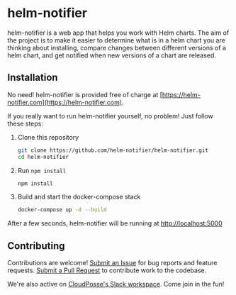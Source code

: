 # helm-notifier

helm-notifier is a web app that helps you work with Helm charts. The aim of the project is to make it easier to determine what is in a helm chart you are thinking about installing, compare changes between different versions of a helm chart, and get notified when new versions of a chart are released.

## Installation

No need! helm-notifier is provided free of charge at [https://helm-notifier.com](https://helm-notifier.com).

If you really want to run helm-notifier yourself, no problem! Just follow these steps:

1. Clone this repository

    ```sh
    git clone https://github.com/helm-notifier/helm-notifier.git
    cd helm-notifier
    ```

1. Run `npm install`

    ```sh
    npm install
    ```

1. Build and start the docker-compose stack

    ```sh
    docker-compose up -d --build
    ```

After a few seconds, helm-notifier will be running at [http://localhost:5000](http://localhost:5000)

## Contributing

Contributions are welcome! [Submit an Issue](https://github.com/helm-notifier/helm-notifier/issues) for bug reports and feature requests. [Submit a Pull Request](https://github.com/helm-notifier/helm-notifier/pulls) to contribute work to the codebase.

We're also active on [CloudPosse's Slack workspace](https://slack.cloudposse.com/). Come join in the fun!
